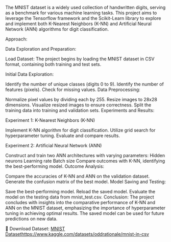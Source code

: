 The MNIST dataset is a widely used collection of handwritten digits, serving as a benchmark for various machine learning tasks. This project aims to leverage the Tensorflow framework and the Scikit-Learn library to explore and implement both K-Nearest Neighbors (K-NN) and Artificial Neural Network (ANN) algorithms for digit classification.

Approach:

Data Exploration and Preparation:

Load Dataset: The project begins by loading the MNIST dataset in CSV format, containing both training and test sets.

Initial Data Exploration:

Identify the number of unique classes (digits 0 to 9).
Identify the number of features (pixels).
Check for missing values.
Data Preprocessing:

Normalize pixel values by dividing each by 255.
Resize images to 28x28 dimensions.
Visualize resized images to ensure correctness.
Split the training data into training and validation sets.
Experiments and Results:

Experiment 1: K-Nearest Neighbors (K-NN)

Implement K-NN algorithm for digit classification.
Utilize grid search for hyperparameter tuning.
Evaluate and compare results.


Experiment 2: Artificial Neural Network (ANN)

Construct and train two ANN architectures with varying parameters:
Hidden neurons
Learning rate
Batch size
Compare outcomes with K-NN, identifying the best-performing model.
Outcome Analysis:

Compare the accuracies of K-NN and ANN on the validation dataset.
Generate the confusion matrix of the best model.
Model Saving and Testing:

Save the best-performing model.
Reload the saved model.
Evaluate the model on the testing data from mnist_test.csv.
Conclusion:
The project concludes with insights into the comparative performance of K-NN and ANN on the MNIST dataset, emphasizing the importance of hyperparameter tuning in achieving optimal results. The saved model can be used for future predictions on new data.

🔗 Download Dataset:
[MNIST Dataset](https://www.kaggle.com/datasets/oddrationale/mnist-in-csv)https://www.kaggle.com/datasets/oddrationale/mnist-in-csv
